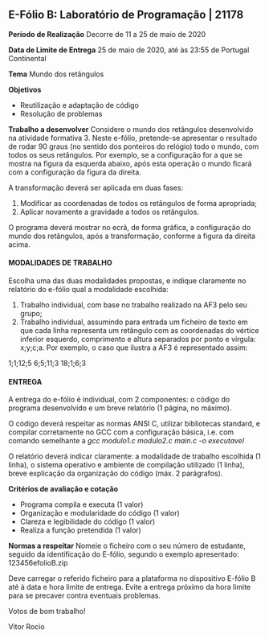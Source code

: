 
## E-Fólio B: Laboratório de Programação | 21178

**Período de Realização**
Decorre de 11 a 25 de maio de 2020

**Data de Limite de Entrega**
25 de maio de 2020, até às 23:55 de Portugal Continental

**Tema**
Mundo dos retângulos

**Objetivos**
 - Reutilização e adaptação de código
 - Resolução de problemas

**Trabalho a desenvolver**
Considere o mundo dos retângulos desenvolvido na atividade formativa 3.
Neste e-fólio, pretende-se apresentar o resultado de rodar 90 graus (no sentido dos ponteiros do relógio) todo o mundo, com todos os seus retângulos. Por exemplo, se a configuração for a que se mostra na figura da esquerda abaixo, após esta operação o mundo ficará com a configuração da figura da direita.

A transformação deverá ser aplicada em duas fases:
 1. Modificar as coordenadas de todos os retângulos de forma
    apropriada;
 2. Aplicar novamente a gravidade a todos os retângulos.

O programa deverá mostrar no ecrã, de forma gráfica, a configuração do mundo dos retângulos, após a transformação, conforme a figura da direita acima.

#### MODALIDADES DE TRABALHO
Escolha uma das duas modalidades propostas, e indique claramente no relatório do e-fólio qual a modalidade escolhida:
1. Trabalho individual, com base no trabalho realizado na AF3 pelo seu grupo;
2. Trabalho individual, assumindo para entrada um ficheiro de texto em que cada linha representa um retângulo com as coordenadas do vértice inferior esquerdo, comprimento e altura separados por ponto e vírgula: x;y;c;a. Por exemplo, o caso que ilustra a AF3 é representado assim:

1;1;12;5
6;5;11;3
18;1;6;3

#### ENTREGA
A entrega do e-fólio é individual, com 2 componentes: o código do programa desenvolvido e um breve relatório (1 página, no máximo).

O código deverá respeitar as normas ANSI C, utilizar bibliotecas standard, e compilar corretamente no GCC com a configuração básica, i.e. com comando semelhante a *gcc modulo1.c modulo2.c main.c -o executavel*

O relatório deverá indicar claramente: a modalidade de trabalho escolhida (1 linha), o sistema operativo e ambiente de compilação utilizado (1 linha), breve explicação da organização do código (máx. 2 parágrafos).

**Critérios de avaliação e cotação**
 - Programa compila e executa (1 valor)
- Organização e modularidade do código (1 valor)
- Clareza e legibilidade do código (1 valor)
- Realiza a função pretendida (1 valor)

**Normas a respeitar**
Nomeie o ficheiro com o seu número de estudante, seguido da identificação do E-fólio, segundo o exemplo apresentado: 123456efolioB.zip

Deve carregar o referido ficheiro para a plataforma no dispositivo E-fólio B até à data e hora limite de entrega. Evite a entrega próximo da hora limite para se precaver contra eventuais problemas.

Votos de bom trabalho!

Vitor Rocio
